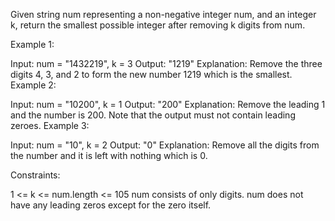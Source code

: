Given string num representing a non-negative integer num, and an integer k, return the smallest possible integer after removing k digits from num.

Example 1:

Input: num = "1432219", k = 3
Output: "1219"
Explanation: Remove the three digits 4, 3, and 2 to form the new number 1219 which is the smallest.
Example 2:

Input: num = "10200", k = 1
Output: "200"
Explanation: Remove the leading 1 and the number is 200. Note that the output must not contain leading zeroes.
Example 3:

Input: num = "10", k = 2
Output: "0"
Explanation: Remove all the digits from the number and it is left with nothing which is 0.

Constraints:

1 <= k <= num.length <= 105
num consists of only digits.
num does not have any leading zeros except for the zero itself.
